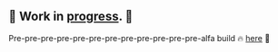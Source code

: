 ## :construction: Work in [progress](https://sanchoxde1337.github.io/social_net/). :construction:
Pre-pre-pre-pre-pre-pre-pre-pre-pre-pre-pre-pre-alfa build :fire: [here](https://sanchoxde1337.github.io/social_net/) :rocket:

